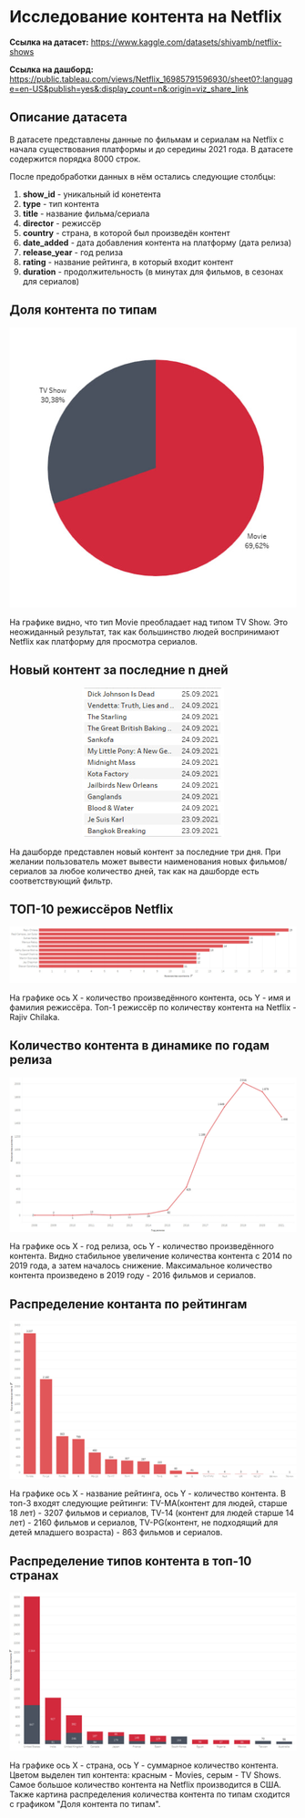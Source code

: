 # Исследование контента на Netflix

**Ссылка на датасет:** https://www.kaggle.com/datasets/shivamb/netflix-shows

**Ссылка на дашборд:** https://public.tableau.com/views/Netflix_16985791596930/sheet0?:language=en-US&publish=yes&:display_count=n&:origin=viz_share_link

## Описание датасета

В датасете представлены данные по фильмам и сериалам на Netflix с начала существования платформы и до середины 2021 года. В датасете содержится порядка 8000 строк. 

После предобработки данных в нём остались следующие столбцы:

1. **show_id** - уникальный id конетента
2. **type** - тип контента
3. **title** - название фильма/сериала
4. **director** - режиссёр
5. **country** - страна, в которой был произведён контент
6. **date_added** - дата добавления контента на платформу (дата релиза)
7. **release_year** - год релиза
8. **rating** - название рейтинга, в который входит контент
9. **duration** - продолжительность (в минутах для фильмов, в сезонах для сериалов)

## Доля контента по типам

![Prewie image](Доля%20контента%20по%20типам.jpg)

На графике видно, что тип Movie преобладает над типом TV Show. Это неожиданный результат, так как большинство людей воспринимают Netflix как платформу для просмотра сериалов.

## Новый контент за последние n дней

<center><img src="Новый контент.jpg" ></center>

На дашборде представлен новый контент за последние три дня. При желании пользователь может вывести наименования новых фильмов/сериалов за любое количество дней, так как на дашборде есть соответствующий фильтр.

## ТОП-10 режиссёров Netflix

<center><img src="Топ режиссёров.jpg" ></center>

На графике ось Х - количество произведённого контента, ось Y - имя и фамилия режиссёра. Топ-1 режиссёр по количеству контента на Netflix - Rajiv Chilaka.

## Количество контента в динамике по годам релиза

<center><img src="Количество контента по годам релиза.jpg" ></center>

На графике ось Х - год релиза, ось Y - количество произведённого контента. Видно стабильное увеличение количества контента с 2014 по 2019 года, а затем началось снижение. Максимальное количество контента произведено в 2019 году - 2016 фильмов и сериалов.

## Распределение контанта по рейтингам

<center><img src="Количество контента по рейтингу.jpg" ></center>

На графике ось Х - название рейтинга, ось Y - количество контента. В топ-3 входят следующие рейтинги: TV-MA(контент для людей, старше 18 лет) - 3207 фильмов и сериалов, TV-14 (контент для людей старше 14 лет) - 2160 фильмов и сериалов, TV-PG(контент, не подходящий для детей младшего возраста) - 863 фильмов и сериалов.

## Распределение типов контента в топ-10 странах

<center><img src="Контент по странам.jpg" ></center>

На графике ось Х - страна, ось Y - суммарное количество контента. Цветом выделен тип контента: красным - Movies, серым - TV Shows. Самое большое количество контента на Netflix производится в США. Также картина распределения количества контента по типам сходится с графиком "Доля контента по типам".
